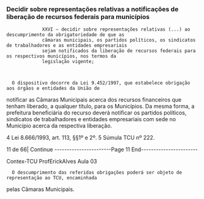 ### Decidir sobre representações relativas a notificações de liberação de recursos federais para municípios ###


                 XXVI – decidir sobre representações relativas (...) ao descumprimento da obrigatoriedade de que as
                 câmaras municipais, os partidos políticos, os sindicatos de trabalhadores e as entidades empresariais
                 sejam notificados da liberação de recursos federais para os respectivos municípios, nos termos da
                 legislação vigente;



      O dispositivo decorre da Lei 9.452/1997, que estabelece obrigação aos órgãos e entidades da União de
notificar as Câmaras Municipais acerca dos recursos financeiros que tenham liberado, a qualquer título, para
os Municípios. Da mesma forma, a prefeitura beneficiária do recurso deverá notificar os partidos políticos,
sindicatos de trabalhadores e entidades empresariais com sede no Município acerca da respectiva liberação.




4   Lei 8.666/1993, art. 113, §§1º e 2º.
5   Súmula TCU nº 222.




11 de 66| Continue
-----------------------Page 11 End-----------------------

 Contex-TCU                                                             ProfErickAlves
                                                                                                     Aula 03

      O descumprimento das referidas obrigações poderá ser objeto de representação ao TCU, encaminhada
pelas Câmaras Municipais.